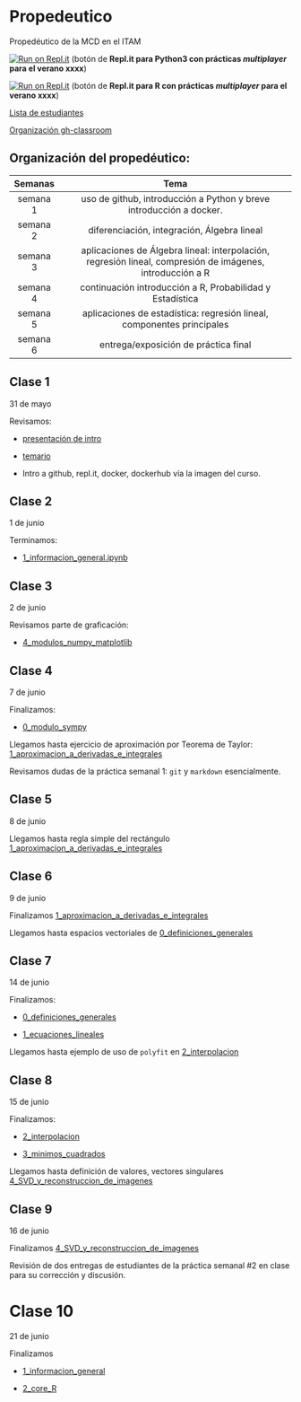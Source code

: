 # Propedeutico 
Propedéutico de la MCD en el ITAM  

[![Run on Repl.it](https://repl.it/badge/github/prope-2021-gh-classroom/repo-for-repl.it-Python)](https://replit.com/@palmoreck/repo-for-replit-Python-2021) (botón de **Repl.it para Python3 con prácticas *multiplayer* para el verano xxxx**)

[![Run on Repl.it](https://repl.it/badge/github/prope-2021-gh-classroom/repo-for-repl.it-R)](https://replit.com/@palmoreck/repo-for-replit-R-2021) (botón de **Repl.it para R con prácticas *multiplayer* para el verano xxxx**)

[Lista de estudiantes]()

[Organización gh-classroom](https://github.com/prope-2021-gh-classroom)

## Organización del propedéutico:

| Semanas   | Tema                                                              |
| :--------:|:-----------------------------------------------------------------:|
| semana 1 | uso de github, introducción a Python y breve introducción a docker.| 
| semana 2 | diferenciación, integración, Álgebra lineal                       |
| semana 3 | aplicaciones de Álgebra lineal: interpolación, regresión lineal, compresión de imágenes, introducción a R|
| semana 4 | continuación introducción a R, Probabilidad y Estadística|
| semana 5 |aplicaciones de estadística: regresión lineal, componentes principales|
| semana 6 | entrega/exposición de práctica final|

## Clase 1

31 de mayo

Revisamos:

* [presentación de intro](https://hackmd.io/@palmoreck/rJQQIEmbv)

* [temario](https://drive.google.com/file/d/1A5FF9lOFYXb4CdbAQaOp79x1A-9-j36b/view?usp=sharing)

* Intro a github, repl.it, docker, dockerhub vía la imagen del curso.

## Clase 2

1 de junio

Terminamos:

* [1_informacion_general.ipynb](https://github.com/ITAM-DS/Propedeutico/blob/main/Python/clases/1_introduccion/1_informacion_general.ipynb)

## Clase 3

2 de junio

Revisamos parte de graficación: 

* [4_modulos_numpy_matplotlib](https://github.com/ITAM-DS/Propedeutico/blob/main/Python/clases/1_introduccion/4_modulos_numpy_matplotlib.ipynb)

## Clase 4

7 de junio

Finalizamos:

* [0_modulo_sympy](https://github.com/ITAM-DS/Propedeutico/blob/main/Python/clases/2_calculo_DeI/0_modulo_sympy.ipynb)

Llegamos hasta ejercicio de aproximación por Teorema de Taylor: [1_aproximacion_a_derivadas_e_integrales](https://github.com/ITAM-DS/Propedeutico/blob/main/Python/clases/2_calculo_DeI/1_aproximacion_a_derivadas_e_integrales.ipynb)

Revisamos dudas de la práctica semanal 1: `git` y `markdown` esencialmente.

## Clase 5

8 de junio

Llegamos hasta regla simple del rectángulo [1_aproximacion_a_derivadas_e_integrales](https://github.com/ITAM-DS/Propedeutico/blob/main/Python/clases/2_calculo_DeI/1_aproximacion_a_derivadas_e_integrales.ipynb)

## Clase 6

9 de junio

Finalizamos [1_aproximacion_a_derivadas_e_integrales](https://github.com/ITAM-DS/Propedeutico/blob/main/Python/clases/2_calculo_DeI/1_aproximacion_a_derivadas_e_integrales.ipynb)

Llegamos hasta espacios vectoriales de [0_definiciones_generales](https://github.com/ITAM-DS/Propedeutico/blob/main/Python/clases/3_algebra_lineal/0_definiciones_generales.ipynb)


## Clase 7

14 de junio

Finalizamos:


* [0_definiciones_generales](https://github.com/ITAM-DS/Propedeutico/blob/main/Python/clases/3_algebra_lineal/0_definiciones_generales.ipynb)

* [1_ecuaciones_lineales](https://github.com/ITAM-DS/Propedeutico/blob/main/Python/clases/3_algebra_lineal/1_ecuaciones_lineales.ipynb)

Llegamos hasta ejemplo de uso de `polyfit` en [2_interpolacion](https://github.com/ITAM-DS/Propedeutico/blob/main/Python/clases/3_algebra_lineal/2_interpolacion.ipynb)


## Clase 8

15 de junio

Finalizamos:

* [2_interpolacion](https://github.com/ITAM-DS/Propedeutico/blob/main/Python/clases/3_algebra_lineal/2_interpolacion.ipynb)

* [3_minimos_cuadrados](https://github.com/ITAM-DS/Propedeutico/blob/main/Python/clases/3_algebra_lineal/3_minimos_cuadrados.ipynb)


Llegamos hasta definición de valores, vectores singulares [4_SVD_y_reconstruccion_de_imagenes](https://github.com/ITAM-DS/Propedeutico/blob/main/Python/clases/3_algebra_lineal/4_SVD_y_reconstruccion_de_imagenes.ipynb)

## Clase 9

16 de junio

Finalizamos [4_SVD_y_reconstruccion_de_imagenes](https://github.com/ITAM-DS/Propedeutico/blob/main/Python/clases/3_algebra_lineal/4_SVD_y_reconstruccion_de_imagenes.ipynb)

Revisión de dos entregas de estudiantes de la práctica semanal #2 en clase para su corrección y discusión.

# Clase 10

21 de junio

Finalizamos 

* [1_informacion_general](https://github.com/ITAM-DS/Propedeutico/blob/main/R/clases/1_introduccion/1_informacion_general.ipynb)

* [2_core_R](https://github.com/ITAM-DS/Propedeutico/blob/main/R/clases/1_introduccion/2_core_R.ipynb)

